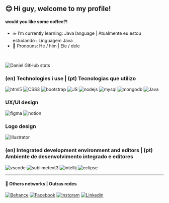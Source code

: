 ## 😊 Hi guy, welcome to my profile! 
#### would you like some coffee?!
- ☕ I’m currently learning: Java language |  Atualmente eu estou estudando : Linguagem Java
- 👤 Pronouns: He / him | Ele / dele

<br>

![Daniel GitHub stats](https://github-readme-stats.vercel.app/api?username=RanguinerDaniel&show_icons=true&theme=radical)
<br>

### **(en) Technologies i use  | (pt) Tecnologias que utilizo**

![html5](https://img.shields.io/badge/HTML5-E34F26?style=for-the-badge&logo=html5&logoColor=white) 
![CSS3](https://img.shields.io/badge/CSS3-1572B6?style=for-the-badge&logo=css3&logoColor=white)
![bootstrap](https://img.shields.io/badge/Bootstrap-563D7C?style=for-the-badge&logo=bootstrap&logoColor=white)
![JS](https://img.shields.io/badge/JavaScript-323330?style=for-the-badge&logo=javascript&logoColor=F7DF1E)
![nodejs](https://img.shields.io/badge/Node.js-43853D?style=for-the-badge&logo=node.js&logoColor=white)
![mysql](https://img.shields.io/badge/MySQL-00000F?style=for-the-badge&logo=mysql&logoColor=white)
![mongodb](https://img.shields.io/badge/MongoDB-4EA94B?style=for-the-badge&logo=mongodb&logoColor=white)
![Java](https://img.shields.io/badge/Java-ED8B00?style=for-the-badge&logo=java&logoColor=white)

### **UX/UI design** 

![figma](https://img.shields.io/badge/Figma-F24E1E?style=for-the-badge&logo=figma&logoColor=white)
![notion](https://img.shields.io/badge/Notion-000000?style=for-the-badge&logo=notion&logoColor=white)

### **Logo design**
![Illustrator](	https://img.shields.io/badge/Adobe%20Illustrator-FF9A00?style=for-the-badge&logo=adobe%20illustrator&logoColor=white)

### **(en) Integrated development environment and editors | (pt) Ambiente de desenvolvimento integrado e editores** 
![vscode](https://img.shields.io/badge/Visual_Studio_Code-0078D4?style=for-the-badge&logo=visual%20studio%20code&logoColor=white)
![sublimetext3](https://img.shields.io/badge/sublime_text-%23575757.svg?&style=for-the-badge&logo=sublime-text&logoColor=important)
![intellij](https://img.shields.io/badge/IntelliJ_IDEA-000000.svg?style=for-the-badge&logo=intellij-idea&logoColor=white)
![eclipse](https://img.shields.io/badge/Eclipse-2C2255?style=for-the-badge&logo=eclipse&logoColor=white)

--- 
#### 👋 Others networks | Outras redes
[![Behance](https://img.shields.io/badge/-Behance-blue?style=for-the-badge&logo=behance&logoColor=white)](https://www.behance.net/ranguinerdaniel)
[![Facebook](https://img.shields.io/badge/Facebook-1877F2?style=for-the-badge&logo=facebook&logoColor=white)](https://web.facebook.com/ranguiner.daniel)
[![Instgram](https://img.shields.io/badge/Instagram-E4405F?style=for-the-badge&logo=instagram&logoColor=white)](https://www.instagram.com/rdaniel_dev/)
[![Linkedin](https://img.shields.io/badge/LinkedIn-0077B5?style=for-the-badge&logo=linkedin&logoColor=white)](https://www.linkedin.com/in/ranguiner-daniel-91261222a/)
